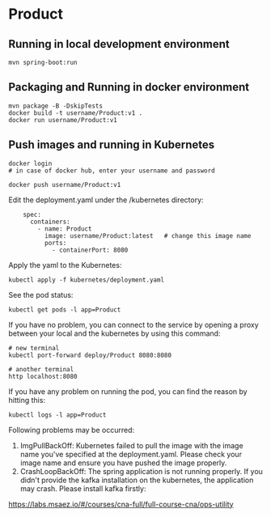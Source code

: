 # Product

## Running in local development environment

```
mvn spring-boot:run
```

## Packaging and Running in docker environment

```
mvn package -B -DskipTests
docker build -t username/Product:v1 .
docker run username/Product:v1
```

## Push images and running in Kubernetes

```
docker login 
# in case of docker hub, enter your username and password

docker push username/Product:v1
```

Edit the deployment.yaml under the /kubernetes directory:
```
    spec:
      containers:
        - name: Product
          image: username/Product:latest   # change this image name
          ports:
            - containerPort: 8080

```

Apply the yaml to the Kubernetes:
```
kubectl apply -f kubernetes/deployment.yaml
```

See the pod status:
```
kubectl get pods -l app=Product
```

If you have no problem, you can connect to the service by opening a proxy between your local and the kubernetes by using this command:
```
# new terminal
kubectl port-forward deploy/Product 8080:8080

# another terminal
http localhost:8080
```

If you have any problem on running the pod, you can find the reason by hitting this:
```
kubectl logs -l app=Product
```

Following problems may be occurred:

1. ImgPullBackOff:  Kubernetes failed to pull the image with the image name you've specified at the deployment.yaml. Please check your image name and ensure you have pushed the image properly.
1. CrashLoopBackOff: The spring application is not running properly. If you didn't provide the kafka installation on the kubernetes, the application may crash. Please install kafka firstly:

https://labs.msaez.io/#/courses/cna-full/full-course-cna/ops-utility


